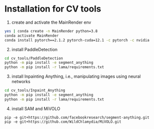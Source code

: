 # Installation for CV tools

1. create and activate the MainRender env

```bash
yes | conda create -n MainRender python=3.8
conda activate MainRender
conda install pytorch==2.1.2 pytorch-cuda=12.1 -c pytorch -c nvidia
```

2. install PaddleDetection

```bash
cd cv_tools/PaddleDetection
python -m pip install -e segment_anything
python -m pip install -r lama/requirements.txt
```

3. install Inpainting Anything, i.e., manipulating images using neural networks

```bash
cd cv_tools/Inpaint_Anything
python -m pip install -e segment_anything
python -m pip install -r lama/requirements.txt
```

4. install SAM and MiVOLO
```shell
pip -e git+https://github.com/facebookresearch/segment-anything.git
pip -e git+https://github.com/WildChlamydia/MiVOLO.git
```